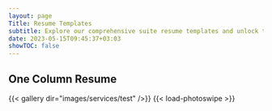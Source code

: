 ```yaml
---
layout: page
Title: Resume Templates
subtitle: Explore our comprehensive suite resume templates and unlock the potential for success.
date: 2023-05-15T09:45:37+03:03
showTOC: false
---
```


## One Column Resume

{{< gallery dir="images/services/test" />}} {{< load-photoswipe >}}
